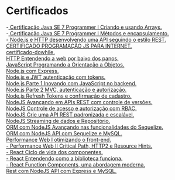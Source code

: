 # Certificados

<div>
  -<a href="https://cursos.alura.com.br/certificate/a7b05b4a-69ed-4bd7-bad9-39b6b1e91cb5">
    Certificação Java SE 7 Programmer I Criando e usando Arrays.
  </a>
</div>

<div>
 -<a href="https://cursos.alura.com.br/certificate/df27a731-ce5e-42c8-b7be-14a4859c3649">
    Certificação Java SE 7 Programmer I Métodos e encapsulamento.
  </a>
</div>

<div>
  -<a href="https://cursos.alura.com.br/certificate/09320df1-c8b4-455d-bd67-9d027b72ec5c">
    Node.js e HTTP desenvolvendo uma API seguindo o estilo REST.
  </a>
</div>

<div>
  <a
    href="https://github.com/Williams25/certificados/blob/master/CERTIFICADO%20PROGRAMA%C3%87%C3%83O%20JS%20PARA%20INTERNET.pdf">
    CERTIFICADO PROGRAMAÇÃO JS PARA INTERNET.
  </a>
</div>

<div>
  <a href="https://github.com/Williams25/certificados/blob/master/certificado-dowhile.pdf">
    certificado-dowhile.
  </a>
</div>

<div>
  <a href="https://cursos.alura.com.br/certificate/2d0bfdbe-d20e-40b5-ae98-7cfe2d987860">
    HTTP Entendendo a web por baixo dos panos.
  </a>
</div>

<div>
  <a href="https://cursos.alura.com.br/certificate/d1ec660e-1785-44da-a565-1639212507bf">
    JavaScript Programando a Orientação a Objetos.
  </a>
</div>

<div>
  <a href="https://cursos.alura.com.br/degree/certificate/e1cab2ae-4861-44a2-92ef-571c5f6fbf7b">
    Node.js com Express.
  </a>
</div>

<div>
  <a href="https://cursos.alura.com.br/certificate/0d7461b2-3274-4a5c-a295-7fbdcfc8f07f">
    Node.js e JWT autenticação com tokens.
  </a>
</div>

<div>
  <a href="https://cursos.alura.com.br/certificate/d9028f17-4d8d-4c89-87f8-8a6e02b1fbe8">
    Node.js Parte 1 Inovando com JavaScript no backend.
  </a>
</div>

<div>
  <a href="https://cursos.alura.com.br/certificate/80366223-43a0-42a3-9fd8-56f8fdb0ace3">
    Node.js Parte 2 MVC, autenticação e autorização.
  </a>
</div>

<div>
  <a href="https://cursos.alura.com.br/certificate/482e57ba-8d66-4baa-b165-d1db442dea95">
    Node.js Refresh Tokens e confirmação de cadastro.
  </a>
</div>

<div>
  <a href="https://cursos.alura.com.br/certificate/6d9f1403-c304-4169-93a0-c7db0959ab2f">
    NodeJS Avançando em APIs REST com controle de versões.
  </a>
</div>

<div>
  <a href="https://cursos.alura.com.br/certificate/ac1b72b3-3e66-4303-b468-e67f5a86f7ff">
    NodeJS Controle de acesso e autorização com RBAC.
  </a>
</div>

<div>
  <a href="https://cursos.alura.com.br/certificate/2be0c2dc-f754-4c93-9875-838f53ebcb1c">
    NodeJS Crie uma API REST padronizada e escalável.
  </a>
</div>

<div>
  <a href="https://cursos.alura.com.br/certificate/cb70f78b-8bc8-44bd-b637-bc43860a5860">
    NodeJS Streaming de dados e Repositório.
  </a>
</div>

<div>
  <a href="https://cursos.alura.com.br/certificate/603d78a5-d650-40d6-b352-31fcc63349df">
    ORM com NodeJS Avançando nas funcionalidades do Sequelize.
  </a>
</div>

<div>
  <a href="https://cursos.alura.com.br/certificate/71481c3a-a2fa-48a2-ba8e-41b222a47546">
    ORM com NodeJS API com Sequelize e MySQL.
  </a>
</div>

<div>
  <a href="https://cursos.alura.com.br/certificate/034a7cdb-f1c3-4e20-b212-2f57b6594bd4">
    Performance Web I otimizando o front-end.
  </a>
</div>

<div>
  <a href="https://cursos.alura.com.br/certificate/31d40521-ac5e-4575-8881-034632130d87">
    - Performance Web II Critical Path, HTTP2 e Resource Hints.
  </a>
</div>

<div>
  <a href="https://cursos.alura.com.br/certificate/f0cf1637-16d8-4acf-aa14-6926e0801944">
    - React Ciclo de vida dos componentes.
  </a>
</div>

<div>
  <a href="https://cursos.alura.com.br/certificate/c7cdb8a3-fc7a-4de7-83f7-a28338fcc72d">
    - React Entendendo como a biblioteca funciona.
  </a>
</div>

<div>
  <a href="https://cursos.alura.com.br/certificate/d803d0af-bd2f-4c96-8ca3-0119e1fe87d5">
    - React Function Components, uma abordagem moderna.
  </a>
</div>

<div>
  <a href="https://cursos.alura.com.br/certificate/06ddd1cd-2dd2-4f0e-99c0-593b5b6329de">
    Rest com NodeJS API com Express e MySQL.
  </a>
</div>